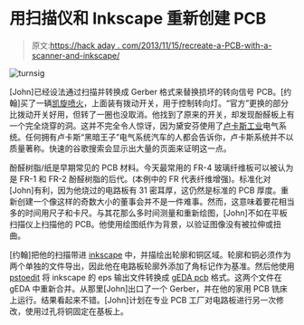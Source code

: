 # 用扫描仪和 Inkscape 重新创建 PCB

> 原文:[https://hack aday . com/2013/11/15/recreate-a-PCB-with-a-scanner-and-inkscape/](https://hackaday.com/2013/11/15/recreate-a-pcb-with-a-scanner-and-inkscape/)

![turnsig](../Images/5ec6c927a0f91316126eb9cd347b2b58.png)

[John]已经设法通过扫描并转换成 Gerber 格式来替换损坏的转向信号 PCB。[约翰]买了一辆[凯旋喷火](http://en.wikipedia.org/wiki/Triumph_Motor_Company)，上面装有拨动开关，用于控制转向灯。“官方”更换的部分比拨动开关好用，但转了一圈也没取消。他找到了原来的开关，却发现酚醛板上有一个完全烧穿的洞。这并不完全令人惊讶，因为黛安芬使用了[卢卡斯工业](http://en.wikipedia.org/wiki/Lucas_Industries)电气系统。任何拥有卢卡斯“黑暗王子”电气系统汽车的人都会告诉你，卢卡斯系统并不以质量著称。快速的谷歌搜索会显示出大量的页面来证明这一点。

酚醛树脂/纸是早期常见的 PCB 材料。今天最常用的 FR-4 玻璃纤维板可以被认为是 FR-1 和 FR-2 酚醛树脂的后代。(本例中的 FR 代表纤维增强)。标准化对[John]有利，因为他烧过的电路板有 31 密耳厚，这仍然是标准的 PCB 厚度。重新创建一个像这样的奇数大小的董事会并不是一件难事。然而，这意味着要花相当多的时间用尺子和卡尺。与其花那么多时间测量和重新绘图，[John]不如在平板扫描仪上扫描他的 PCB。他使用绘图纸作为背景，以验证图像没有被拉伸或扭曲。

[约翰]把他的扫描带进 [inkscape](http://inkscape.org/) 中，并描绘出轮廓和铜区域。轮廓和铜必须作为两个单独的文件导出，因此他在电路板轮廓外添加了角标记作为基准。然后他使用 [pstoedit](http://www.pstoedit.net/) 将 inkscape 的 eps 输出文件转换成 [gEDA pcb](http://www.gpleda.org/) 格式。这两个文件在 gEDA 中重新合并。从那里[John]出口了一个 Gerber，并在他的家用 PCB 铣床上运行。结果看起来不错。[John]计划在专业 PCB 工厂对电路板进行另一次修改，使用过孔将铜固定在基板上。